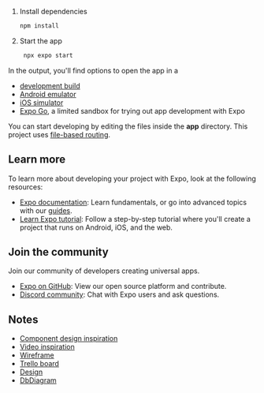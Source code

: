 1. Install dependencies

   ```bash
   npm install
   ```

2. Start the app

   ```bash
    npx expo start
   ```

In the output, you'll find options to open the app in a

- [development build](https://docs.expo.dev/develop/development-builds/introduction/)
- [Android emulator](https://docs.expo.dev/workflow/android-studio-emulator/)
- [iOS simulator](https://docs.expo.dev/workflow/ios-simulator/)
- [Expo Go](https://expo.dev/go), a limited sandbox for trying out app development with Expo

You can start developing by editing the files inside the **app** directory. This project uses [file-based routing](https://docs.expo.dev/router/introduction).

## Learn more

To learn more about developing your project with Expo, look at the following resources:

- [Expo documentation](https://docs.expo.dev/): Learn fundamentals, or go into advanced topics with our [guides](https://docs.expo.dev/guides).
- [Learn Expo tutorial](https://docs.expo.dev/tutorial/introduction/): Follow a step-by-step tutorial where you'll create a project that runs on Android, iOS, and the web.

## Join the community

Join our community of developers creating universal apps.

- [Expo on GitHub](https://github.com/expo/expo): View our open source platform and contribute.
- [Discord community](https://chat.expo.dev): Chat with Expo users and ask questions.

## Notes
- [Component design inspiration](')
- [Video inspiration](https://www.youtube.com/watch?v=f8Z9JyB2EIE&t=1762s)
- [Wireframe](https://wireframe.cc/o59gPd)
- [Trello board](https://trello.com/b/Gz8WSy94/touraround)
- [Design](https://dribbble.com/shots/16419424-Landmark-Finder-App)
- [DbDiagram]('https://dbdiagram.io/d/681fa3b35b2fc4582f0a2ba1')